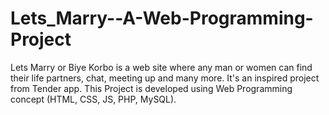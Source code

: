 # Lets_Marry--A-Web-Programming-Project
Lets Marry or Biye Korbo is a web site where any man or women can find their life partners, chat, meeting up and many more. It's an inspired  project from Tender app. This Project is developed using Web Programming concept (HTML, CSS, JS, PHP, MySQL).
